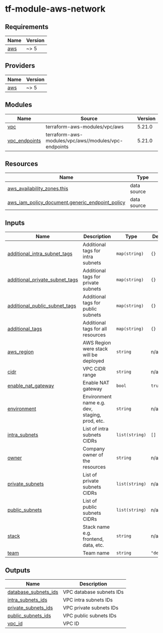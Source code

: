 # tf-module-aws-network

<!-- BEGIN_TF_DOCS -->
## Requirements

| Name | Version |
|------|---------|
| <a name="requirement_aws"></a> [aws](#requirement\_aws) | ~> 5 |

## Providers

| Name | Version |
|------|---------|
| <a name="provider_aws"></a> [aws](#provider\_aws) | ~> 5 |

## Modules

| Name | Source | Version |
|------|--------|---------|
| <a name="module_vpc"></a> [vpc](#module\_vpc) | terraform-aws-modules/vpc/aws | 5.21.0 |
| <a name="module_vpc_endpoints"></a> [vpc\_endpoints](#module\_vpc\_endpoints) | terraform-aws-modules/vpc/aws//modules/vpc-endpoints | 5.21.0 |

## Resources

| Name | Type |
|------|------|
| [aws_availability_zones.this](https://registry.terraform.io/providers/hashicorp/aws/latest/docs/data-sources/availability_zones) | data source |
| [aws_iam_policy_document.generic_endpoint_policy](https://registry.terraform.io/providers/hashicorp/aws/latest/docs/data-sources/iam_policy_document) | data source |

## Inputs

| Name | Description | Type | Default | Required |
|------|-------------|------|---------|:--------:|
| <a name="input_additional_intra_subnet_tags"></a> [additional\_intra\_subnet\_tags](#input\_additional\_intra\_subnet\_tags) | Additional tags for intra subnets | `map(string)` | `{}` | no |
| <a name="input_additional_private_subnet_tags"></a> [additional\_private\_subnet\_tags](#input\_additional\_private\_subnet\_tags) | Additional tags for private subnets | `map(string)` | `{}` | no |
| <a name="input_additional_public_subnet_tags"></a> [additional\_public\_subnet\_tags](#input\_additional\_public\_subnet\_tags) | Additional tags for public subnets | `map(string)` | `{}` | no |
| <a name="input_additional_tags"></a> [additional\_tags](#input\_additional\_tags) | Additional tags for all resources | `map(string)` | `{}` | no |
| <a name="input_aws_region"></a> [aws\_region](#input\_aws\_region) | AWS Region were stack will be deployed | `string` | n/a | yes |
| <a name="input_cidr"></a> [cidr](#input\_cidr) | VPC CIDR range | `string` | n/a | yes |
| <a name="input_enable_nat_gateway"></a> [enable\_nat\_gateway](#input\_enable\_nat\_gateway) | Enable NAT gateway | `bool` | `true` | no |
| <a name="input_environment"></a> [environment](#input\_environment) | Environment name e.g. dev, staging, prod, etc. | `string` | n/a | yes |
| <a name="input_intra_subnets"></a> [intra\_subnets](#input\_intra\_subnets) | List of intra subnets CIDRs | `list(string)` | `[]` | no |
| <a name="input_owner"></a> [owner](#input\_owner) | Company owner of the resources | `string` | n/a | yes |
| <a name="input_private_subnets"></a> [private\_subnets](#input\_private\_subnets) | List of private subnets CIDRs | `list(string)` | n/a | yes |
| <a name="input_public_subnets"></a> [public\_subnets](#input\_public\_subnets) | List of public subnets CIDRs | `list(string)` | n/a | yes |
| <a name="input_stack"></a> [stack](#input\_stack) | Stack name e.g. frontend, data, etc. | `string` | n/a | yes |
| <a name="input_team"></a> [team](#input\_team) | Team name | `string` | `"devops"` | no |

## Outputs

| Name | Description |
|------|-------------|
| <a name="output_database_subnets_ids"></a> [database\_subnets\_ids](#output\_database\_subnets\_ids) | VPC database subnets IDs |
| <a name="output_intra_subnets_ids"></a> [intra\_subnets\_ids](#output\_intra\_subnets\_ids) | VPC intra subnets IDs |
| <a name="output_private_subnets_ids"></a> [private\_subnets\_ids](#output\_private\_subnets\_ids) | VPC private subnets IDs |
| <a name="output_public_subnets_ids"></a> [public\_subnets\_ids](#output\_public\_subnets\_ids) | VPC public subnets IDs |
| <a name="output_vpc_id"></a> [vpc\_id](#output\_vpc\_id) | VPC ID |
<!-- END_TF_DOCS -->
